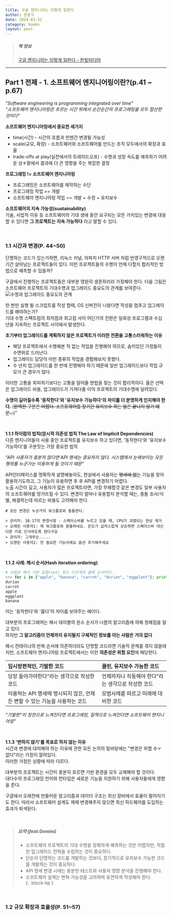 ```yaml
---
title: 구글 엔지니어는 이렇게 일한다
author: 한춘식
date: 2024-03-31
category: books
layout: post
---
```


> ##### 책 정보
> [구글 엔지니어는 이렇게 일한다 - 한빛미디어](https://www.yes24.com/Product/Goods/109182479?pid=123487&cosemkid=go16527542090906292&gad_source=1&gclid=Cj0KCQjwk6SwBhDPARIsAJ59GwcsarMNP-zpK97jiVfywZ2WMeJAOpajehxYm3SrTd_aEUR-G--hzdEaAvRqEALw_wcB)

---

Part 1 전제 - 1. 소프트웨어 엔지니어링이란?(p.41 ~ p.67)
-------------
_"Software engineering is programming integrated over time"_  
_"소프트웨어 엔지니어링은 흐르는 시간 위에서 순간순간의 프로그래밍을 모두 합산한 것이다"_  

**소프트웨어 엔지니어링에서 중요한 세가지**  
* time(시간) - 시간의 흐름과 언젠간 변경될 가능성
* scale(규모, 확장) - 소프트웨어와 소프트웨어를 만드는 조직 모두에서의 확장과 효율
* trade-offs at play(실전에서의 트레이드오프) - 수명과 성장 속도를 예측하기 어려운 상ㅎ황에서 결과에 더 큰 영향을 주는 복잡한 결정

**프로그래밍 != 소프트웨어 엔지니어링**  
* 프로그래밍은 소프트웨어를 제작하는 수단
* 프로그래밍 작업 == 개발
* 소프트웨어 엔지니어링 작업 == 개발 + 수정 + 유지보수 

**소프트웨어의 지속 가능성(sustainability)**  
기술, 사업적 이유 등 소프트웨어의 기대 생애 동안 요구되는 모든 가치있는 변경에 대응할 수 있다면 **그 프로젝트는 지속 가능하다** 라고 말할 수 있다.

<br/>

### 1.1 시간과 변경(P. 44~50)
단명하는 코드가 있는가하면, 리눅스 커널, 아파치 HTTP 서버 처럼 반영구적으로 오랜기간 살아남는 프로젝트들이 있다. 이런 프로젝트들의 수명이 언제 다할지 합리적인 방법으로 예측할 수 있을까?

구글에서 진행하는 프로젝트들은 대부분 영원히 생존하리라 가정해야 한다.
다음 그림은 소프트웨어 프로젝트의 기대수명과 업그레이드 중요도의 관계를 보여준다.
![수명과 업그레이드 중요도의 관계](https://github.com/han-chunsik/Algorithm/assets/163226671/6f674a6d-6e4e-43bd-b62c-8c1b81e1371d)

한 번만 실행 될 스크립트를 작성 할때, OS 신버전이 나왔다면 작성을 멈추고 업그레이드를 해야하는가?   
기대 수명 스펙트럼의 최저점과 최고점 사이 어딘가의 전환은 일회성 프로그램과 수십 년을 지속하는 프로젝트 사이에서 발생한다.

**초기부터 업그레이드를 계획하지 않은 프로젝트가 이러한 전환을 고통스러워하는 이유**
* 해당 프로젝트에서 수행해본 적 없는 작업을 진행해야 하므로, 숨어있던 가정들이 수면위로 드러난다.
* 업그레이드 담당이 이런 종류의 작업을 경험해보지 못했다.
* 수 년치 업그레이드를 한 번에 진행해야 하기 때문에 일반 업그레이드보다 작업 규모가 큰 경우가 많다.

이러한 고통을 회피하기보다는 고통을 덜어줄 방법을 찾는 것이 합리적이다. 옳은 선택은 업그레이드 비용, 업그레이드가 가져다줄 이익 프로젝트의 기대수명에 달려있다.

**수명이 길어질수록 '동작한다'와 '유지보수 가능하다'의 차이를 더 분명하게 인지해야 한다.** (~~완벽한 구분은 어렵다. 소프트웨어를 장기간 유지보수 하는 일은 끝나지 않기 떄문...~~)"

<br/>

**1.1.1 하이럼의 법칙(암시적 의존성 법칙 The Law of Implicit Dependencies)**  
다른 엔지니어들이 사용 중인 프로젝트를 유지보수 하고 있다면, '동작한다'와 '유지보수 가능하다'를 구분짓는 가장 중요한 법칙

_"API 사용자가 충분히 많다면 API 명세는 중요하지 않다. 시스템에서 눈에보이는 모든 행위를 누군가는 이용하게 될 것이기 때문"_

API인터페이스를 명확하게 설명해놓아도, 현실에서 사용자는 ~~명세에 없는~~ 기능을 찾아 활용하기도하고, 그 기능이 유용하면 추 후 API를 변경하기 어렵다.  
노출 시간이 길고, 사용자가 많은 프로젝트라면, 가장 무해할것 같은 변경도 일부 사용자의 소프트웨어를 망가뜨릴 수 있다.
변경이 얼마나 유용할지 분석할 때는, 충돌 조사/식별, 해결하는데 따르는 비용도 고려해야 한다.

```
# 모든 변경은 누군가의 워크플로와 충돌한다.

> 관리자: 10.17의 변경사항 - 스페이스바를 누르고 있을 때, CPU가 과열되는 현상 제거
> 오래된 사용자1: 제 워크플로와 충돌하네요. 온도가 급작스럽게 상승하면 스페이스바 대신 다른 키로 인식하도록 한다구요
> 관리자: 그게무슨.....
> 오랜된 사용자2: 전 필요한 기능이에요 옵션 추가해주세요
```

<br/>

**1.1.2 사례: 해시 순서(Hash iteration ordering)**  

```python
# 다음은 해시 기반 집합(set) 원소 다섯개의 출력 순서이다.
>>> for i in {"apple", "banana", "carrot", "durian", "eggplant"}: print(i)
durian
carrot
apple
eggplant
banana
```

이는 '동작한다'와 '옳다'의 차이를 보여주는 예이다.  

대부분의 프로그래머는 해시 테이블의 원소 순서가 나름의 알고리즘에 의해 정해짐을 알고 있다.  
하지만 **그 알고리즘이 언제까지 유지될지 구체적인 정보를 아는 사람은 거의 없다**  

해시 컨테이너의 반복 순서에 의존하더라도 단명할 코드라면 기술적 문제를 겪지 않을테지만, 소프트웨어 엔지니어링 프로젝트에서는 이런 **의존성은 위험 요인**에 해당한다.  

<div class="table-wrapper" markdown="block">

|임시방편적인, 기발한 코드|클린, 유지보수 가능한 코드|
|:-|:-|
|당장 돌아가야한다"라는 생각으로 작성한 코드|언제까지나 작동해야 한다"라는 생각으로 작성한 코드|
|이용하는 API 명세에 명시되지 않은, 언제든 변할 수 있는 기능을 사용하는 코드|모범사례를 따르고 미래에 대비한 코드|

</div>

_"기발한"이 칭찬으로 느껴진다면 프로그래밍, 질책으로 느껴진다면 소프트웨어 엔지니어링"_


<br/>

**1.1.3 '변하지 않기'를 목표로 하지 않는 이유**  
시간과 변경에 대처해야 하는 이유에 관한 모든 논의의 밑바탕에는 "변경은 피할 수ㅜ 없다"라는 가정이 깔려있다.  
이러한 가정은 상황에 따라 다르다.  

대부분의 프로젝트는 시간이 충분히 흐르면 기반 환경을 모두 교체해야 할 것이다.  
대다수의 프로그래밍 언어와 런타임은 새로운 기능을 지원하기 위해 사용자들에게 영향을 준다.  

구글에서 오래전에 만들어둔 알고리즘과 데이터 구조는 최신 장비에서 효율이 떨어지기도 한다. 따라서 소프트웨어 설계도 제때 변경해주지 않으면 최신 하드웨어를 도입하는 효과가 퇴색된다.  

<br/>

> ##### 요약 (feat.Gemini)
>
> * 소프트웨어 프로젝트의 기대 수명을 정확하게 예측하는 것은 어렵지만, 적절한 업그레이드 전략을 수립하는 것이 중요하다.  
> * 단순히 단명하는 코드를 개발하는 것보다, 장기적으로 유지보수 가능한 코드를 개발하는 것이 중요하다.  
> * API 명세 변경 시에는 충분한 테스트와 사용자 영향 분석을 진행해야 한다.  
> * 소프트웨어 설계는 변화 가능성을 고려하여 유연하게 작성해야 한다.  
{: .block-tip }


<br/>

### 1.2 규모 확장과 효율성(P. 51~57)